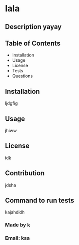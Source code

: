 # lala 
  ## Description yayay
## Table of Contents
* Installation
* Usage
* License
* Tests
* Questions

## Installation
ljdgfig

## Usage
jhiww

## License
idk

## Contribution
jdsha

## Command to run tests
kajahdidh

### Made by k
### Email: ksa
  
  
  